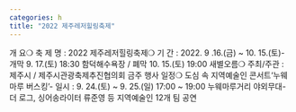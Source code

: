 ```yaml
---
categories: h
title: "2022 제주레저힐링축제"
---
```

개 요❍ 축 제 명 : 2022 제주레저힐링축제❍ 기 간 : 2022. 9 .16.(금) ~ 10. 15.(토)- 개막 9. 17.(토) 18:30 함덕해수욕장 / 폐막 10. 15.(토) 19:00 새별오름❍ 주최/주관 : 제주시 / 제주시관광축제추진협의회 금주 행사 일정❍ 도심 속 지역예술인 콘서트‘누웨마루 버스킹’- 일시 : 9. 24.(토) ~ 9. 25.(일) 17:00 ~ 19:00 누웨마루거리 야외무대- 더 로그, 싱어송라이터 류준영 등 지역예술인 12개 팀 공연